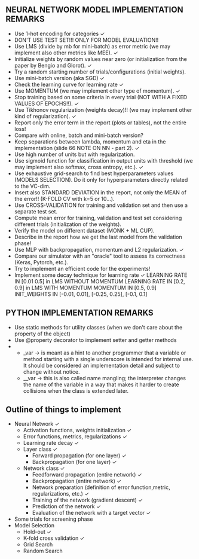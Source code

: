 ## NEURAL NETWORK MODEL IMPLEMENTATION REMARKS
- Use 1-hot encoding for categories ✓
- DON'T USE TEST SET!!! ONLY FOR MODEL EVALUATION!!
- Use LMS (divide by mb for mini-batch) as error metric (we may implement also other metrics like MEE). ✓
- Initialize weights by random values near zero (or initialization from the paper by Bengio and Glorot). ✓
- Try a random starting number of trials/configurations (initial weights).
- Use mini-batch version (aka SGD) ✓
- Check the learning curve for learning rate ✓
- Use MOMENTUM (we may implement other type of momentum). ✓
- Stop training based on some criteria in every trial (NOT WITH A FIXED VALUES OF EPOCHS!!). ✓
- Use Tikhonov regularization (weights decay)!! (we may implement other kind of regularization). ✓
- Report only the error term in the report (plots or tables), not the entire loss!
- Compare with online, batch and mini-batch version?
- Keep separations between lambda, momentum and eta in the implementation (slide 66 NOTE ON NN - part 2). ✓
- Use high number of units but with regularization.
- Use sigmoid function for classification in output units with threshold (we may implement also softmax, cross entropy, etc.). ✓
- Use exhaustive grid-search to find best hyperparameters values (MODELS SELECTION).
Do it only for hyperparameters directly related to the VC-dim.
- Insert also STANDARD DEVIATION in the report, not only the MEAN of the error!! (K-FOLD CV with k=5 or 10...).
- Use CROSS-VALIDATION for training and validation set and then use a separate test set.
- Compute mean error for training, validation and test set considering different trials (initialization of the weights).
- Verify the model on different dataset (MONK + ML CUP).
- Describe in the report how we get the last model from the validation phase!
- Use MLP with backpropagation, momentum and L2 regularization. ✓
- Compare our simulator with an "oracle" tool to assess its correctness (Keras, Pytorch, etc.).
- Try to implement an efficient code for the experiments!
- Implement some decay technique for learning rate ✓
LEARNING RATE IN [0.01 0.5] in LMS WITHOUT MOMENTUM
LEARNING RATE IN [0.2, 0.9] in LMS WITH MOMENTUM
MOMENTUM IN [0.5, 0.9]
INIT_WEIGHTS IN [-0.01, 0.01], [-0.25, 0.25], [-0.1, 0.1]

## PYTHON IMPLEMENTATION REMARKS
- Use static methods for utility classes (when we don't care about the property of the object)
- Use @property decorator to implement setter and getter methods
-  
    - _var -> is meant as a hint to another programmer that a variable or method starting with a single underscore is intended for internal use.
    It should be considered an implementation detail and subject to change without notice.
    - __var -> this is also called name mangling; the interpreter changes the name of the variable in a way that makes it harder to create collisions when the class is extended later.

## Outline of things to implement
- Neural Network ✓
    - Activation functions, weights initialization ✓
    - Error functions, metrics, regularizations ✓
    - Learning rate decay ✓
    - Layer class ✓
        - Forward propagation (for one layer) ✓
        - Backpropagation (for one layer) ✓
    - Network class ✓
        - Feedforward propagation (entire network) ✓
        - Backpropagation (entire network) ✓
        - Network preparation (definition of error function,metric, regularizations, etc.) ✓
        - Training of the network (gradient descent) ✓
        - Prediction of the network ✓
        - Evaluation of the network with a target vector ✓
- Some trials for screening phase
- Model Selection
    - Hold-out ✓
    - K-fold cross validation ✓
    - Grid Search
    - Random Search
